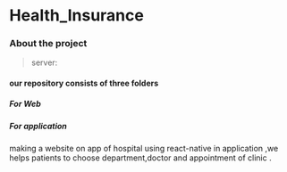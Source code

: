 # Health_Insurance

### About the project
> server:


#### our repository consists of three folders 
##### For Web

##### For application
making a website on app of hospital using react-native in application ,we helps patients to choose department,doctor and appointment of clinic .
